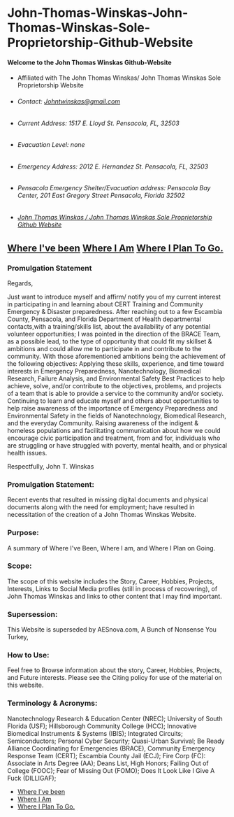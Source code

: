# John-Thomas-Winskas-John-Thomas-Winskas-Sole-Proprietorship-Github-Website
#### Welcome to the John Thomas Winskas Github-Website 
 - Affiliated with The John Thomas Winskas/ John Thomas Winskas Sole Proprietorship Website

 - ###### Contact: Johntwinskas@gmail.com 
 - ###### Current Address: 1517 E. Lloyd St. Pensacola, FL, 32503
 - ###### Evacuation Level: none
 - ###### Emergency Address: 2012 E. Hernandez St. Pensacola, FL, 32503
 - ###### Pensacola Emergency Shelter/Evacuation address: Pensacola Bay Center, 201 East Gregory Street Pensacola, Florida 32502 
 - ###### [John Thomas Winskas / John Thomas Winskas Sole Proprietorship Github Website](https://sites.google.com/view/johnthomaswinskasportfolio/john-thomas-winskas-website?authuser=0)

## [Where I've been](https://github.com/JohnTWinskas/John-Thomas-Winskas-John-Thomas-Winskas-Sole-Proprietorship-Github-Website/blob/main/John%20Thomas%20Winskas%20Where%20I've%20been.md) [Where I Am](https://github.com/JohnTWinskas/John-Thomas-Winskas-John-Thomas-Winskas-Sole-Proprietorship-Github-Website/blob/main/John%20Thomas%20Winskas%20Where%20I%20Am.md) [Where I Plan To Go.](https://sites.google.com/view/johnthomaswinskasportfolio/where-i-plan-to-go?authuser=0)
### Promulgation Statement
Regards, 

Just want to introduce myself and affirm/ notify you of my current interest in participating in and learning about CERT Training and Community Emergency & Disaster preparedness.
 After reaching out to a few Escambia County, Pensacola, and Florida Department of Health departmental contacts,with a training/skills list, about the availability of any potential volunteer opportunities; I was pointed in the direction of the BRACE Team, as a possible lead, to the type of opportunity that could fit my skillset & ambitions and could allow me to participate in and contribute to the community. 
With those aforementioned ambitions being the achievement of the following objectives:
Applying these skills, experience, and time toward interests in Emergency Preparedness, Nanotechnology, Biomedical Research, Failure Analysis, and Environmental Safety Best Practices to help achieve, solve, and/or contribute to the objectives, problems, and projects of a team that is able to provide a service to the community and/or society. 
Continuing to learn and educate myself and others about opportunities to help raise awareness of the importance of Emergency Preparedness and Environmental Safety in the fields of  Nanotechnology, Biomedical Research, and the everyday Community.
Raising awareness of the indigent & homeless populations and facilitating communication about how we could encourage civic participation and treatment, from and for, individuals who are struggling or have struggled with poverty, mental health, and or physical health issues.

Respectfully,
John T. Winskas

### Promulgation Statement:
Recent events that resulted in missing digital documents and physical documents along with the need for employment; have resulted in necessitation of the creation of a John Thomas Winskas Website.
### Purpose: 
A summary of Where I've Been, Where I am, and Where I Plan on Going.
### Scope: 
The scope of this website includes the Story, Career, Hobbies, Projects, Interests, Links to Social Media profiles (still in process of recovering), of John Thomas Winskas and links to other content that I may find important. 
### Supersession: 
This Website is superseded by AESnova.com, A Bunch of Nonsense You Turkey,  
### How to Use:
Feel free to Browse information about the story, Career, Hobbies, Projects, and Future interests. Please see the Citing policy for use of the material on this website.
### Terminology & Acronyms:
Nanotechnology Research & Education Center (NREC); University of South Florida (USF); Hillsborough Community College (HCC); Innovative Biomedical Instruments & Systems (IBIS); Integrated Circuits; Semiconductors; Personal Cyber Security; Quasi-Urban Survival; Be Ready Alliance Coordinating for Emergencies (BRACE), Community Emergency Response Team (CERT); Escambia County Jail (ECJ); Fire Corp (FC): Associate in Arts Degree (AA); Deans List, High Honors; Failing Out of College (FOOC); Fear of Missing Out (FOMO); Does It Look Like I Give A Fuck (DILLIGAF);

 - [Where I've been](https://github.com/JohnTWinskas/John-Thomas-Winskas-John-Thomas-Winskas-Sole-Proprietorship-Github-Website/blob/main/John%20Thomas%20Winskas%20Where%20I've%20been.md)
 - [Where I Am](https://github.com/JohnTWinskas/John-Thomas-Winskas-John-Thomas-Winskas-Sole-Proprietorship-Github-Website/blob/main/John%20Thomas%20Winskas%20Where%20I%20Am.md)
- [Where I Plan To Go.](https://sites.google.com/view/johnthomaswinskasportfolio/where-i-plan-to-go?authuser=0)


